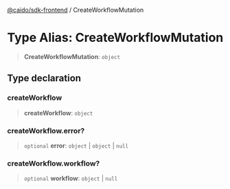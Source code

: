 [@caido/sdk-frontend](../index.md) / CreateWorkflowMutation

# Type Alias: CreateWorkflowMutation

> **CreateWorkflowMutation**: `object`

## Type declaration

### createWorkflow

> **createWorkflow**: `object`

### createWorkflow.error?

> `optional` **error**: `object` \| `object` \| `null`

### createWorkflow.workflow?

> `optional` **workflow**: `object` \| `null`
